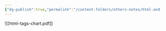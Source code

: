 ```yaml
---
{"dg-publish":true,"permalink":"/content-folders/others-notes/html-and-css/html-tags-chart/","title":"html-tags-chart.pdf"}
---
```



![[html-tags-chart.pdf]]
